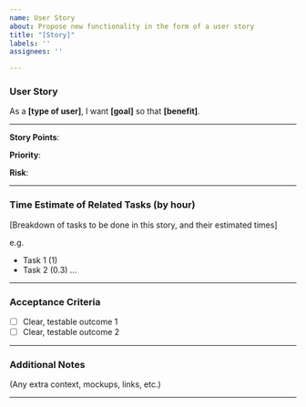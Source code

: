 ```yaml
---
name: User Story
about: Propose new functionality in the form of a user story
title: "[Story]"
labels: ''
assignees: ''

---
```


### **User Story**

As a **[type of user]**, I want **[goal]** so that **[benefit]**.

---

**Story Points**:

**Priority**:

**Risk**:

---

### **Time Estimate of Related Tasks** (by hour)

[Breakdown of tasks to be done in this story, and their estimated times]

e.g.
- Task 1 (1)
- Task 2 (0.3)
  ...
  
---

### **Acceptance Criteria**

- [ ] Clear, testable outcome 1
- [ ] Clear, testable outcome 2

---

### **Additional Notes**

(Any extra context, mockups, links, etc.)

---
